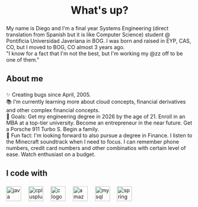 <h1 align="center">What's up?</h1> 

###

<p align="left">My name is Diego and I'm a final year Systems Engineering (direct translation from Spanish but it is like Computer Science) student @ Pontificia Universidad Javeriana in BOG. I was born and raised in EYP, CAS, CO, but I moved to BOG, CO almost 3 years ago. <br> "I know for a fact that I'm not the best, but I'm working my @zz off to be one of them."</p>

###

<h2 align="left">About me</h2>

###

<p align="left">✨ Creating bugs since April, 2005.<br>📚 I'm currently learning more about cloud concepts, financial derivatives and other complex financial concepts.<br>🎯 Goals: Get my engineering degree in 2026 by the age of 21. Enroll in an MBA at a top-tier university. Become an entrepreneur in the near future. Get a Porsche 911 Turbo S. Begin a family. <br>🎲 Fun fact: I'm looking forward to also pursue a degree in Finance. I listen to the Minecraft soundtrack when I need to focus. I can remember phone numbers, credit card numbers and other combinatios with certain level of ease. Watch enthusiast on a budget.</p>

###

<h2 align="left">I code with</h2>

###

<div align="left">
  <img src="https://cdn.jsdelivr.net/gh/devicons/devicon/icons/java/java-original.svg" height="40" alt="java logo"  />
  <img width="12" />
  <img src="https://skillicons.dev/icons?i=cpp" height="40" alt="cplusplus logo"  />
  <img width="12" />
  <img src="https://skillicons.dev/icons?i=c" height="40" alt="c logo"  />
  <img width="12" />
  <img src="https://skillicons.dev/icons?i=aws" height="40" alt="amazonwebservices logo"  />
  <img width="12" />
  <img src="https://cdn.simpleicons.org/mysql/4479A1" height="40" alt="mysql logo"  />
  <img width="12" />
  <img src="https://skillicons.dev/icons?i=spring" height="40" alt="spring logo"  />
</div>

###

